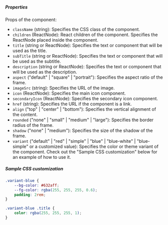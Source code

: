 ##### Properties

Props of the component:

- `className` (string): Specifies the CSS class of the component.
- `children` (ReactNode): React children of the component. Specifies the ReactNode placed inside the component.
- `title` (string or ReactNode): Specifies the text or component that will be used as the title.
- `subTitle` (string or ReactNode): Specifies the text or component that will be used as the subtitle.
- `description` (string or ReactNode): Specifies the text or component that will be used as the description.
- `aspect` ("default" | "square" | "portrait"): Specifies the aspect ratio of the frame.
- `imageSrc` (string): Specifies the URL of the image.
- `icon` (ReactNode): Specifies the main icon component.
- `secondaryIcon` (ReactNode): Specifies the secondary icon component.
- `href` (string): Specifies the URL if the component is a link.
- `align` ("top" | "center" | "bottom"): Specifies the vertical alignment of the content.
- `rounded` ("none" | "small" | "medium" | "large"): Specifies the border radius of the frame.
- `shadow` ("none" | "medium"): Specifies the size of the shadow of the frame.
- `variant` ("default" | "red" | "simple" | "blue" | "blue-white" | "blue-simple" or a customized value): Specifies the color or theme variant of the component. Check out the "Sample CSS customization" below for an example of how to use it.

##### Sample CSS customization

```css
.variant-blue {
    --bg-color: #632aff;
    --fg-color: rgba(255, 255, 255, 0.6);
    padding: 2rem;
}

.variant-blue .title {
    color: rgba(255, 255, 255, 1);
}
```
